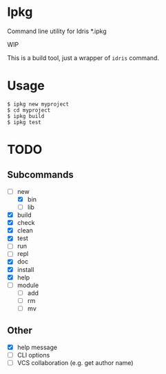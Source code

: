# Ipkg

Command line utility for Idris *.ipkg

WIP

This is a build tool, just a wrapper of `idris` command.

# Usage

```console
$ ipkg new myproject
$ cd myproject
$ ipkg build
$ ipkg test
```


# TODO
## Subcommands

* [ ] new
  + [x] bin
  + [ ] lib
* [x] build
* [x] check
* [x] clean
* [x] test
* [ ] run
* [ ] repl
* [x] doc
* [x] install
* [x] help
* [ ] module
  + [ ] add
  + [ ] rm
  + [ ] mv
## Other

* [x] help message
* [ ] CLI options
* [ ] VCS collaboration (e.g. get author name)
